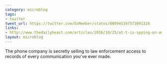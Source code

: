 ```yaml
---
category: microblog
tags:
- twitter
tweet_url: https://twitter.com/ExMember/status/800945397573091328
links:
- http://www.thedailybeast.com/articles/2016/10/25/at-t-is-spying-on-americans-for-profit.html
layout: microblog
---
```

The phone company is secretly selling to law enforcement access to records of every communication you've ever made.
